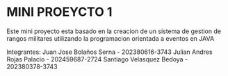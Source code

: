 # MINI PROEYCTO 1
Este mini proyecto esta basado en la creacion de un sistema de gestion de rangos militares utilizando la programacion orientada a eventos en JAVA

Integrantes:
Juan Jose Bolaños Serna - 202380616-3743
Julian Andres Rojas Palacio - 202459687-2724
Santiago Velasquez Bedoya - 202380378-3743
